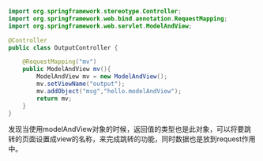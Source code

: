 ````java
import org.springframework.stereotype.Controller;
import org.springframework.web.bind.annotation.RequestMapping;
import org.springframework.web.servlet.ModelAndView;

@Controller
public class OutputController {

    @RequestMapping("mv")
    public ModelAndView mv(){
        ModelAndView mv = new ModelAndView();
        mv.setViewName("output");
        mv.addObject("msg","hello.modelAndView");
        return mv;
    }
}
````
发现当使用modelAndView对象的时候，返回值的类型也是此对象，可以将要跳转的页面设置成view的名称，来完成跳转的功能，同时数据也是放到request作用中。